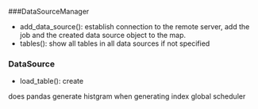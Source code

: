 ###DataSourceManager
* add_data_source(): establish connection to the remote server, add the job and the created data source object to the map.
* tables(): show all tables in all data sources if not specified 

### DataSource
* load_table(): create  


does pandas generate histgram when generating index 
global scheduler 
